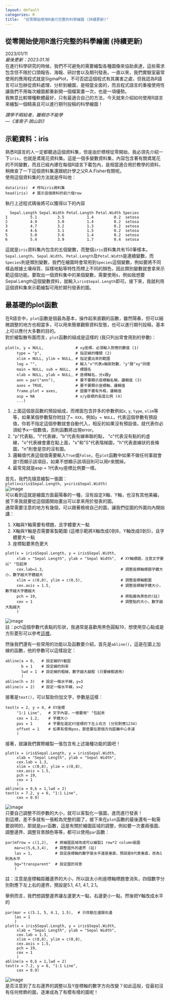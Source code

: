 ```yaml
---
layout: default
categories: R
title:  "從零開始使用R進行完整的科學繪圖 (持續更新)"
---  
```

## 從零開始使用R進行完整的科學繪圖 (持續更新)  
2023/01/11  
*最後更新：2023.01.16*  
在進行科學研究的時候，我們不可避免的需要繪製各種圖像來協助表達，這些需求包含但不限於口頭報告、海報、研討會以及期刊發表。一直以來，我們實驗室最常使用的應用程式就是SigmaPlot，不可否認這個程式有其厲害之處，但我認為R語言可以包辦從資料處理、分析到繪圖，是相當全面的，而且程式語言的重複使用性讓我們不用每次繪圖都重新開一個檔案畫一次，也是一項優勢。  
我無意比較哪種軟體最好，只有最適合自己的方法，今天就來介紹如何使用R語言來繪製一個精美且可以進行期刊投稿的科學繪圖！  
  
*謂學不暇給者，雖暇亦不能學  
&mdash;《淮南子·說山訓》*
  
## 示範資料：iris  
熟悉R語言的人一定都聽過這個資料集，但是由於標榜從零開始，我必須先介紹一下`iris`，也就是鳶尾花資料集。這是一個多變數資料集，內容包含著有關鳶尾花的不同變數，而且已經內建在每個R語言下載包內，是相當適合用於教學的資料，稍微查了一下這個資料集還跟統計學之父R.A.Fisher有關呢。  
使用這個資料集的方法就是呼叫他：  
```
data(iris)  # 呼叫iris資料集  
head(iris)  # 展示這個資料的前六個row  
```
執行上述程式碼後將可以獲得以下的內容  
```
  Sepal.Length Sepal.Width Petal.Length Petal.Width Species
1          5.1         3.5          1.4         0.2  setosa
2          4.9         3.0          1.4         0.2  setosa
3          4.7         3.2          1.3         0.2  setosa
4          4.6         3.1          1.5         0.2  setosa
5          5.0         3.6          1.4         0.2  setosa
6          5.4         3.9          1.7         0.4  setosa
```
這就是`iris`資料集內包含的五個變數，而整個`iris`資料集共有150筆樣本。`Sepal.Length`、`Sepal.Width`、`Petal.Length`及`Petal.Width`是連續變數，而`Species`則是類別變數，我們在繪圖時會常用到`Species`這個變數，例如要將不同樣品根據土壤母質、採樣地點等特性而標上不同的顏色，因此類別變數就會拿來示範這個功能。要取出一個資料集中的某個變數，需要使用`$`，例如我想要Sepal.Length這個變數資料，就輸入`iris$Sepal.Length`即可。接下來，我就利用這個資料集來示範繪製可用於期刊發表的圖。  
  
## 最基礎的plot函數  
在R語言中，`plot`函數是個最為基本，操作起來直觀的函數，雖然陽春，但可以細微調整的地方也相當多，可以用來簡單觀察資料型態，也可以進行期刊投稿，基本上可以應付大多數的目的。  
對於繪製散布圖而言，`plot`函數的組成是這樣的 (我只列出常會用到的參數)：  
```
plot(x, y = NULL,              # xy座標，必須輸入對應的數值 (1)
     type = "p",               # 指定線的種類 (2)
     xlim = NULL, ylim = NULL, # 指定畫出來的範圍
     log = "",                 # 輸入"x"代表x軸取對數，"y"跟"xy"同理
     main = NULL, sub = NULL,  # 標題名
     xlab = NULL, ylab = NULL, # 座標軸名，分x跟y
     ann = par("ann"),         # 要不要顯示座標軸名稱，邏輯值 (3)
     axes = TRUE,              # 要不要顯示座標軸，邏輯值
     frame.plot = axes,        # 圖要不要有外框，邏輯值
     asp = NA                  # x/y座標的長度比例 (4)
     ...)
```
1. 上面這個是函數的預設組成，而裡面包含許多的參數例如`x`, `y`, `type`, `xlim`等等，如果某個參數幫你附註了`= XXX`，例如`y = NULL`，代表這個參數有預設值，你若不指定這個參數就會自動代入，相反的如果沒有預設值，就代表你必須給予x一個數值，否則函數將出現error。  
2. "p"代表點，"l"代表線，"b"代表有線串聯的點， "c"代表沒有點的的虛線，"o"代表線會畫在點上面，"s"和"S"代表階梯圖，"h"代表直線狀的長條圖，"n"則會是空的沒有圖。  
3. 邏輯值代表這個值需要輸入`True`或`False`，在`plot`函數中如果不做任何事就會是`T`而顯示該項目，如果不想顯示該項目則可以用`F`來關掉。  
4. 最常見就是asp = 1代表xy座標比例要一樣。   
  
首先，我們先隨意繪製一張圖：  
`plot(x=iris$Sepal.Length, y=iris$Sepal.Width)`  
![image](https://drive.google.com/uc?export=view&id=1WOXog0dehiakB_IfjNKYYjtTSm3FjjPq)   
可以看到這就是繪圖方面最陽春的一種，沒有設定X軸、Y軸，也沒有其他美編，接下來我就要從這個圖開始畫出可以拿來用於發表的圖。  
通常需要注意的地方有幾個，可以跟著檢視自己的圖，讓我們從圖的外圍向內開始講：
1. X軸與Y軸需要有標題，且字體要大一點
2. X軸與Y軸是否需要客製範圍 (這裡示範將X軸改成0到8，Y軸改成0到5)，且字體要大一點  
3. 座標點要黑色更大  
  
```
plot(x = iris$Sepal.Length, y = iris$Sepal.Width,
     xlab = "Sepal Length", ylab = "Sepal Width",  # XY軸標題，注意文字要以" "包起來 
     cex.lab=1.3,                                  # 調整座標軸標題字體大小，數字越大字體越大
     xlim = c(0,8), ylim = c(0,5),                 # 調整座標軸範圍
     cex.axis = 1.5,                               # 調整座標軸字體大小，數字越大字體越大
     pch = 19,                                     # 將點變為黑色的(註)
     cex = 1                                       # 調整點的大小，數字越大點越大
     )
```
![image](https://drive.google.com/uc?export=view&id=1DeUVpNH2BCOe6xRX2rk-pxmoFupsSUJ-)  
註：pch這個參數代表點的形狀，我通常是喜歡用黑色圓點19，想使用空心點或是方形菱形可以參考<a href="http://www.sthda.com/english/wiki/r-plot-pch-symbols-the-different-point-shapes-available-in-r" target="_blank">這裡</a>。  
  
然後我們還有一些常用的功能以及函數要介紹，首先是`abline()`，這是在圖上加線的函數，他的參數可以這樣設定：
```
abline(a = 0,   # 設定線的Y截距
       b = 1    # 設定線的斜率
       lwd = 1  # 設定線的粗細，數字越大越粗 (只要線都適用)
       )
abline(h = 3)   # 設定一條水平線，y=3
abline(v = 2)   # 設定一條水平線，x=2
```
  
接著是`text()`，可以幫助你加文字，參數是這樣：
```
text(x = 2, y = 4, # XY座標
     "1:1 Line",   # 文字內容，一樣要用" "包起來
     cex = 1.2,    # 字體大小
     pos = 1       # 字要在選定XY座標的下左上右方 (分別對應1234)
     offset = 1    # 如果有使用pos，那麼要在那個方向距離中心多遠 
     )
```
  
接著，就讓我們實際繪製一張包含有上述幾種功能的圖吧！
```
plot(x = iris$Sepal.Length, y = iris$Sepal.Width,
     xlab = "Sepal Length", ylab = "Sepal Width", 
     cex.lab = 1.3,
     xlim = c(0,8), ylim = c(0,8),
     cex.axis = 1.5,
     pch = 19, 
     cex = 1
     )
abline(a = 0,b = 1,lwd = 2)
text(x = 7.2, y = 6, "1:1 Line", 
     cex = 0.9)
```
![image](https://drive.google.com/uc?export=view&id=1VDJp5vz2GVPfgv3cE8msmfEbkl299saE)    
只要自己調整不同參數的大小，就可以客製化一張圖，進而進行發表！  
到這裡，差不多就有一張較為完整的圖了，接下來在`plot`函數的最後還有一點需要說明的，那就是`par`函數，這是有關於繪圖區域的調整，例如要一次畫兩張圖、調整邊界、調整背景顏色等等，都可以使用`par`函數：
```
par(mfrow = c(1,2),   # 將繪圖區域改成可以繪製1 row*2 column張圖
    mar=c(5,6,3,4),   # 調整圖外的邊界 (註) 
    las = 1,          # 設定座標軸的數字是水平還是垂直，預設是0代表垂直，改為1則為水平
    bg="transparent"  # 設定圖的背景
    )
```
註：注意是座標軸距離邊界的大小，所以設太小則座標軸標題會消失，四個數字分別對應下左上右的邊界，預設是5.1, 4.1, 4.1, 2.1。  
  
舉例而言，我們想調整邊界讓左邊更大一點，右邊更小一點，然後把Y軸改成水平的  
```
par(mar = c(5.1, 5, 4.1, 1.5),  # 只改動左邊跟右邊
    las = 1
    )
plot(x = iris$Sepal.Length, y = iris$Sepal.Width,
     xlab = "Sepal Length", ylab = "Sepal Width", 
     cex.lab = 1.3,
     xlim = c(0,8), ylim = c(0,8),
     cex.axis = 1.5,
     pch = 19, 
     cex = 1
     )
abline(a = 0,b = 1,lwd = 2)
text(x = 7.2, y = 6, "1:1 Line", 
     cex = 0.9)
```
![image](https://drive.google.com/uc?export=view&id=1IugXHqzmM1aoQH1u11Gwy0787NWI0Xke)  
是否注意到了左右邊界的調整以及Y座標軸的數字方向改變？如此這般，從最初沒有任何修飾的圖，逐漸成為了有模有樣的圖呢！  





